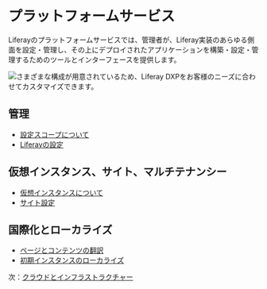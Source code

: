 # プラットフォームサービス

Liferayのプラットフォームサービスでは、管理者が、Liferay実装のあらゆる側面を設定・管理し、その上にデプロイされたアプリケーションを構築・設定・管理するためのツールとインターフェースを提供します。

![さまざまな構成が用意されているため、Liferay DXPをお客様のニーズに合わせてカスタマイズできます。](./platform-services/images/01.png)

## 管理

* [設定スコープについて](https://learn.liferay.com/w/dxp/system-administration/configuring-liferay/understanding-configuration-scope)
* [Liferayの設定](https://learn.liferay.com/w/dxp/system-administration/configuring-liferay)

## 仮想インスタンス、サイト、マルチテナンシー

* [仮想インスタンスについて](https://learn.liferay.com/w/dxp/system-administration/configuring-liferay/virtual-instances/understanding-virtual-instances)
* [サイト設定](https://learn.liferay.com/w/dxp/site-building/site-settings)

## 国際化とローカライズ

* [ページとコンテンツの翻訳](https://learn.liferay.com/w/dxp/content-authoring-and-management/translating-pages-and-content)
* [初期インスタンスのローカライズ](https://learn.liferay.com/w/dxp/installation-and-upgrades/setting-up-liferay/initial-instance-localization)

次：[クラウドとインフラストラクチャー](./cloud-and-infrastructure.md)
